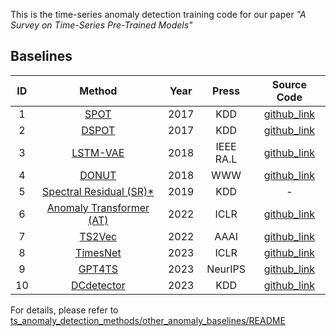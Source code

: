 This is the time-series anomaly detection training code for our paper *"A Survey on Time-Series Pre-Trained Models"*

## Baselines

|  ID  |                            Method                            | Year |   Press   |                         Source Code                          |
| :--: | :----------------------------------------------------------: | :--: | :-------: | :----------------------------------------------------------: |
|  1   |  [SPOT](https://dl.acm.org/doi/abs/10.1145/3097983.3098144)  | 2017 |    KDD    |     [github_link](https://github.com/Amossys-team/SPOT)      |
|  2   | [DSPOT](https://dl.acm.org/doi/abs/10.1145/3097983.3098144)  | 2017 |    KDD    |     [github_link](https://github.com/Amossys-team/SPOT)      |
|  3   | [LSTM-VAE](https://ieeexplore.ieee.org/abstract/document/8279425) | 2018 | IEEE RA.L | [github_link](https://github.com/SchindlerLiang/VAE-for-Anomaly-Detection) |
|  4   | [DONUT](https://dl.acm.org/doi/abs/10.1145/3178876.3185996)  | 2018 |    WWW    |     [github_link](https://github.com/NetManAIOps/donut)      |
|  5   |  [Spectral Residual (SR)*](https://dl.acm.org/doi/abs/10.1145/3292500.3330680)   | 2019 |    KDD    |                              -                               |
|  6   |            [Anomaly Transformer (AT)](https://arxiv.org/abs/2110.02642)            | 2022 |   ICLR    | [github_link](https://github.com/spencerbraun/anomaly_transformer_pytorch) |
|  7   | [TS2Vec](https://www.aaai.org/AAAI22Papers/AAAI-8809.YueZ.pdf) | 2022 |   AAAI    |      [github_link](https://github.com/yuezhihan/ts2vec)      |
|  8   | [TimesNet](https://openreview.net/pdf?id=ju_Uqw384Oq) | 2023 |   ICLR    |      [github_link](https://github.com/thuml/TimesNet)      |
|  9   | [GPT4TS](https://arxiv.org/abs/2302.11939) | 2023 |   NeurIPS    |      [github_link](https://github.com/DAMO-DI-ML/NeurIPS2023-One-Fits-All)      |
|  10   | [DCdetector](https://arxiv.org/abs/2306.10347) | 2023 |   KDD    |      [github_link](https://github.com/DAMO-DI-ML/KDD2023-DCdetector)      |


For details, please refer to [ts_anomaly_detection_methods/other_anomaly_baselines/README](https://github.com/qianlima-lab/time-series-ptms/blob/master/ts_anomaly_detection_methods/other_anomaly_baselines/README.md)
